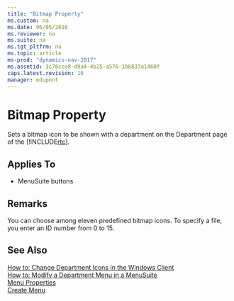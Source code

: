 ```yaml
---
title: "Bitmap Property"
ms.custom: na
ms.date: 06/05/2016
ms.reviewer: na
ms.suite: na
ms.tgt_pltfrm: na
ms.topic: article
ms-prod: "dynamics-nav-2017"
ms.assetid: 3c78cce8-d9a4-4b25-a576-1b6837a1460f
caps.latest.revision: 16
manager: edupont
---
```

# Bitmap Property
Sets a bitmap icon to be shown with a department on the Department page of the [!INCLUDE[rtc](includes/rtc_md.md)].  

## Applies To  

-   MenuSuite buttons  

## Remarks  
 You can choose among eleven predefined bitmap icons. To specify a file, you enter an ID number from 0 to 15.  

## See Also  
 [How to: Change Department Icons in the Windows Client](How-to--Change-Department-Icons-in-the-Windows-Client.md)   
 [How to: Modify a Department Menu in a MenuSuite](How-to--Modify-a-Department-Menu-in-a-MenuSuite.md)   
 [Menu Properties](uiref/-$-S_2490-Menu-Properties-$-.md)   
 [Create Menu](uiref/-$-S_2420-Create-Menu-$-.md)
